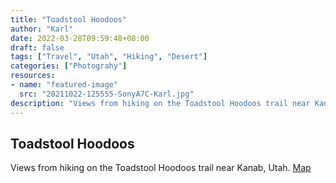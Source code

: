 ```yaml
---
title: "Toadstool Hoodoos"
author: "Karl"
date: 2022-03-28T09:59:48+08:00
draft: false
tags: ["Travel", "Utah", "Hiking", "Desert"]
categories: ["Photograhy"]
resources:
- name: "featured-image"
  src: "20211022-125555-SonyA7C-Karl.jpg"
description: "Views from hiking on the Toadstool Hoodoos trail near Kanab, Utah"
---
```


## Toadstool Hoodoos

Views from hiking on the Toadstool Hoodoos trail near Kanab, Utah. [Map](https://goo.gl/maps/mFsRgRV6yEaGT21V6)

